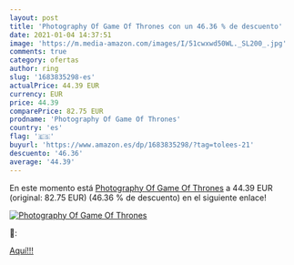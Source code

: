 ```yaml
---
layout: post
title: 'Photography Of Game Of Thrones con un 46.36 % de descuento'
date: 2021-01-04 14:37:51
image: 'https://m.media-amazon.com/images/I/51cwxwd50WL._SL200_.jpg'
comments: true
category: ofertas
author: ring
slug: '1683835298-es'
actualPrice: 44.39 EUR
currency: EUR
price: 44.39
comparePrice: 82.75 EUR
prodname: 'Photography Of Game Of Thrones'
country: 'es'
flag: '🇪🇸'
buyurl: 'https://www.amazon.es/dp/1683835298/?tag=tolees-21'
descuento: '46.36'
average: '44.39'
---
```


En este momento está [Photography Of Game Of Thrones](https://www.amazon.es/dp/1683835298/?tag=tolees-21) a 44.39 EUR (original: 82.75 EUR) (46.36 %  de descuento) en el siguiente enlace!

[![Photography Of Game Of Thrones](https://m.media-amazon.com/images/I/51cwxwd50WL._SL200_.jpg)](https://www.amazon.es/dp/1683835298/?tag=tolees-21)

🔎:


[Aquí!!!](https://www.amazon.es/dp/1683835298/?tag=tolees-21)
